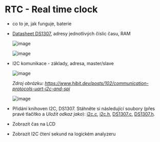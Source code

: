 # RTC - Real time clock

- co to je, jak funguje, baterie
- [Datasheet DS1307](https://www.analog.com/media/en/technical-documentation/data-sheets/ds1307.pdf), adresy jednotlivých číslic času, RAM

  ![image](https://github.com/user-attachments/assets/2f3c9eff-5ce0-4b2c-924a-f4c49438c906)
  
    ![image](https://github.com/user-attachments/assets/0fc05e64-ce7f-473a-a149-af28a7b3443b)

- I2C komunikace - základy, adresa, master/slave
  
    ![image](https://github.com/user-attachments/assets/abc6c42b-abeb-4a6f-a850-ca47433e5dd9)
 
  *Zdroj obrázku: https://www.hibit.dev/posts/102/communication-protocols-uart-i2c-and-spi*

  ![image](https://github.com/user-attachments/assets/8d93955c-0cee-41fa-94fe-6d2272da27a4)

- Přidání knihoven I2C, DS1307.  Stáhněte si následující soubory (přes pravé tlačítko a *Uložit odkaz jako*): [i2c.c](files/i2c.c),  [i2c.h](files/i2c.h), [DS1307.c](files/DS1307.c), [DS1307.h](files/DS1307.h).
- Zobrazit čas na LCD
- Zobrazit I2C čtení sekund na logickém analyzeru
